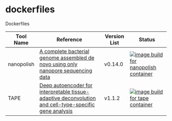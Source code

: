 # dockerfiles
Dockerfiles

| Tool Name   | Reference                     | Version List       | Status|
|-------------|-------------------------------|--------------------|------|
| nanopolish  |   [A complete bacterial genome assembled de novo using only nanopore sequencing data](https://www.nature.com/articles/nmeth.3444)                            | v0.14.0             |  [![image build for nanopolish container](https://github.com/loganylchen/dockerfiles/actions/workflows/tools_nanopolish_build.yaml/badge.svg)](https://github.com/loganylchen/dockerfiles/actions/workflows/tools_nanopolish_build.yaml)    |
| TAPE        |[Deep autoencoder for interpretable tissue-adaptive deconvolution and cell-type-specific gene analysis](https://www.nature.com/articles/s41467-022-34550-9)          |v1.1.2 | [![image build for tape container](https://github.com/loganylchen/dockerfiles/actions/workflows/tools_tape_build.yaml/badge.svg)](https://github.com/loganylchen/dockerfiles/actions/workflows/tools_tape_build.yaml) | 

